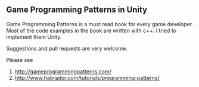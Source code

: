 ## Game Programming Patterns in Unity

Game Programming Patterns is a must read book for every game developer. Most of the code examples in the book are written with c++. I tried to implement them Unity. 

Suggestions and pull requests are very welcome.

Please see
1. http://gameprogrammingpatterns.com/
2. http://www.habrador.com/tutorials/programming-patterns/
